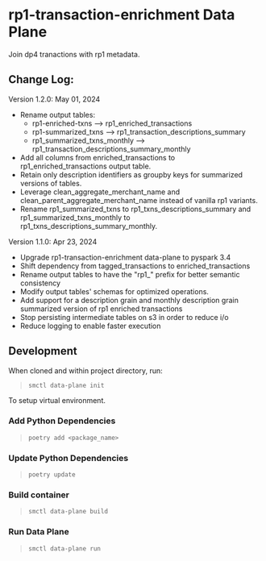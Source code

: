 # rp1-transaction-enrichment Data Plane

Join dp4 tranactions with rp1 metadata.

## Change Log:

Version 1.2.0: May 01, 2024

- Rename output tables:
  - rp1-enriched-txns --> rp1_enriched_transactions
  - rp1-summarized_txns --> rp1_transaction_descriptions_summary
  - rp1_summarized_txns_monthly --> rp1_transaction_descriptions_summary_monthly
- Add all columns from enriched_transactions to rp1_enriched_transactions output table.
- Retain only description identifiers as groupby keys for summarized versions of tables.
- Leverage clean_aggregate_merchant_name and clean_parent_aggregate_merchant_name instead of vanilla rp1 variants.
- Rename rp1_summarized_txns to rp1_txns_descriptions_summary and rp1_summarized_txns_monthly to rp1_txns_descriptions_summary_monthly.

Version 1.1.0: Apr 23, 2024

- Upgrade rp1-transaction-enrichment data-plane to pyspark 3.4
- Shift dependency from tagged_transactions to enriched_transactions
- Rename output tables to have the "rp1_" prefix for better semantic consistency
- Modify output tables' schemas for optimized operations.
- Add support for a description grain and monthly description grain summarized version of rp1 enriched transactions
- Stop persisting intermediate tables on s3 in order to reduce i/o
- Reduce logging to enable faster execution

## Development

When cloned and within project directory, run:

> `smctl data-plane init`

To setup virtual environment.

### Add Python Dependencies

> `poetry add <package_name>`

### Update Python Dependencies

> `poetry update`

### Build container

> `smctl data-plane build`

### Run Data Plane

> `smctl data-plane run`
